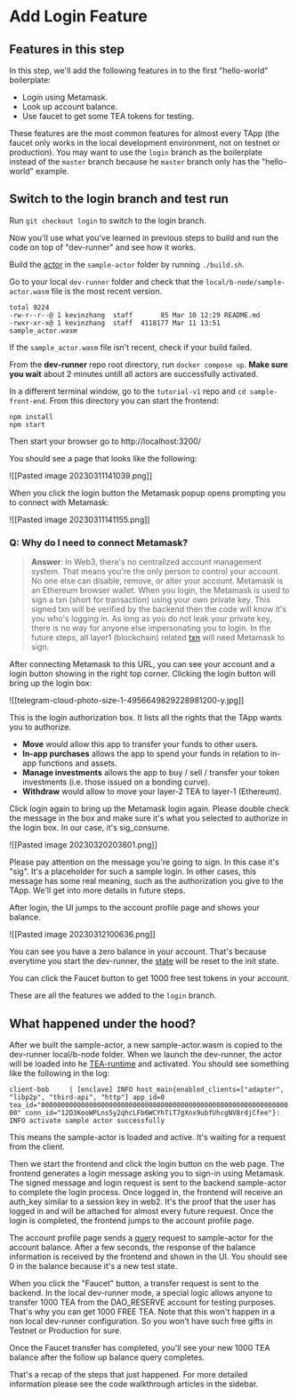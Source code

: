 # Add Login Feature
## Features in this step

In this step, we'll add the following features in to the first "hello-world" boilerplate:

- Login using Metamask.
- Look up account balance.
- Use faucet to get some TEA tokens for testing.

These features are the most common features for almost every TApp (the faucet only works in the local development environment, not on testnet or production). You may want to use the `login` branch as the boilerplate instead of the `master` branch because he `master` branch only has the "hello-world" example.

## Switch to the login branch and test run

Run `git checkout login` to switch to the login branch.

Now you'll use what you've learned in previous steps to build and run the code on top of "dev-runner" and see how it works.

Build the [actor](../../z_glossary/actor.md) in the `sample-actor` folder by running `./build.sh`.

Go to your local `dev-runner` folder and check that the `local/b-node/sample-actor.wasm` file is the most recent version.

```
total 9224
-rw-r--r--@ 1 kevinzhang  staff       85 Mar 10 12:29 README.md
-rwxr-xr-x@ 1 kevinzhang  staff  4118177 Mar 11 13:51 sample_actor.wasm
```

If the `sample_actor.wasm` file isn't recent, check if your build failed.

From the **dev-runner** repo root directory, run `docker compose up`.  **Make sure you wait** about 2 minutes untill all actors are successfully activated. 

In a different terminal window, go to the `tutorial-v1` repo and `cd sample-front-end`. From this directory you can start the frontend:

```
npm install
npm start
```

Then start your browser go to http://localhost:3200/

You should see a page that looks like the following:

![[Pasted image 20230311141039.png]]

When you click the login button the Metamask popup opens prompting you to connect with Metamask:

![[Pasted image 20230311141155.png]]

### Q: Why do I need to connect Metamask?
> **Answer**: In Web3, there's no centralized account management system. That means you're the only person to control your account. No one else can disable, remove, or alter your account. Metamask is an Ethereum browser wallet.  When you login, the Metamask is used to sign a txn (short for transaction) using your own private key. This signed txn will be verified by the backend then the code will know it's you who's logging in. As long as you do not leak your private key, there is no way for anyone else impersonating you to login. In the future steps, all layer1 (blockchain) related [txn](../../z_glossary/txn.md) will need Metamask to sign. 

After connecting Metamask to this URL, you can see your account and a login button showing in the right top corner.  Clicking the login button will bring up the login box:

![[telegram-cloud-photo-size-1-4956649829228981200-y.jpg]]

 This is the login authorization box. It lists all the rights that the TApp wants you to authorize. 

 - **Move** would allow this app to transfer your funds to other users.
 - **In-app purchases** allows the app to spend your funds in relation to in-app functions and assets.
 - **Manage investments** allows the app to buy / sell / transfer your token investments (i.e. those issued on a bonding curve).
 - **Withdraw** would allow to move your layer-2 TEA to layer-1 (Ethereum).

Click login again to bring up the Metamask login again. Please double check the message in the box and make sure it's what you selected to authorize in the login box. In our case, it's sig_consume.

![[Pasted image 20230320203601.png]]

Please pay attention on the message you're going to sign. In this case it's "sig". It's a placeholder for such a sample login. In other cases, this message has some real meaning, such as the authorization you give to the TApp. We'll get into more details in future steps. 

After login, the UI jumps to the account profile page and shows your balance.

![[Pasted image 20230312100636.png]]

You can see you have a zero balance in your account. That's because everytime you start the dev-runner, the [state](../../z_glossary/state.md)  will be reset to the init state. 

You can click the Faucet button to get 1000 free test tokens in your account. 

These are all the features we added to the `login` branch.

## What happened under the hood?

After we built the sample-actor, a new sample-actor.wasm is copied to the dev-runner local/b-node folder. When we launch the dev-runner, the actor will be loaded into he [TEA-runtime](../../z_glossary/mini-runtime.md) and activated. You should see something like the following in the log:

`client-bob     | [enclave] INFO host_main{enabled_clients=["adapter", "libp2p", "third-api", "http"] app_id=0 tea_id="0000000000000000000000000000000000000000000000000000000000000000" conn_id="12D3KooWPLns5y2qhcLFb6WCYhTiT7gXnx9ubfUhcgNV8rdjCfee"}:  INFO activate sample actor successfully`

This means the sample-actor is loaded and active. It's waiting for a request from the client.

Then we start the frontend and click the login button on the web page. The frontend generates a login message asking you to sign-in using Metamask. The signed message and login request is sent to the backend sample-actor to complete the login process. Once logged in, the frontend will receive an auth_key similar to a session key in web2. It's the proof that the user has logged in and will be attached for almost every future request. Once the login is completed, the frontend jumps to the account profile page. 

The account profile page sends a [query](../../z_glossary/queries.md) request to sample-actor for the account balance. After a few seconds, the response of the balance information is received by the frontend and shown in the UI. You should see 0 in the balance because it's a new test state. 

When you click the "Faucet" button, a transfer request is sent to the backend. In the local dev-runner mode, a special logic allows anyone to transfer 1000 TEA from the DAO_RESERVE account for testing purposes. That's why you can get 1000 FREE TEA. Note that this won't happen in a non local dev-runner configuration. So you won't have such free gifts in Testnet or Production for sure.

Once the Faucet transfer has completed, you'll see your new 1000 TEA balance after the follow up balance query completes. 

That's a recap of the steps that just happened. For more detailed information please see the code walkthrough articles in the sidebar.
